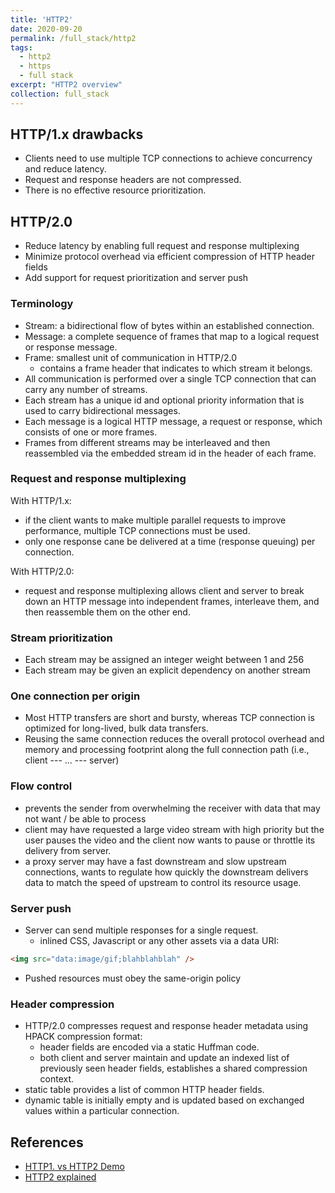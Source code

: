```yaml
---
title: 'HTTP2'
date: 2020-09-20
permalink: /full_stack/http2
tags:
  - http2
  - https
  - full stack
excerpt: "HTTP2 overview"
collection: full_stack
---
```

## HTTP/1.x drawbacks

- Clients need to use multiple TCP connections to achieve concurrency and reduce latency.
- Request and response headers are not compressed.
- There is no effective resource prioritization.

## HTTP/2.0

- Reduce latency by enabling full request and response multiplexing
- Minimize protocol overhead via efficient compression of HTTP header fields
- Add support for request prioritization and server push

### Terminology

- Stream: a bidirectional flow of bytes within an established connection.
- Message: a complete sequence of frames that map to a logical request or response message.
- Frame: smallest unit of communication in HTTP/2.0
    - contains a frame header that indicates to which stream it belongs.
- All communication is performed over a single TCP connection that can carry any number of streams.
- Each stream has a unique id and optional priority information that is used to carry bidirectional messages.
- Each message is a logical HTTP message, a request or response, which consists of one or more frames.
- Frames from different streams may be interleaved and then reassembled via the embedded stream id in the header of each frame.

### Request and response multiplexing

With HTTP/1.x:
- if the client wants to make multiple parallel requests to improve performance, multiple TCP connections must be used.
- only one response cane be delivered at a time (response queuing) per connection.

With HTTP/2.0:
- request and response multiplexing allows client and server to break down an HTTP message into independent frames, interleave them, and then reassemble them on the other end.

### Stream prioritization

- Each stream may be assigned an integer weight between 1 and 256
- Each stream may be given an explicit dependency on another stream

### One connection per origin

- Most HTTP transfers are short and bursty, whereas TCP connection is optimized for long-lived, bulk data transfers.
- Reusing the same connection reduces the overall protocol overhead and memory and processing footprint along the full connection path (i.e., client --- ... --- server)

### Flow control

- prevents the sender from overwhelming the receiver with data that may not want / be able to process
- client may have requested a large video stream with high priority but the user pauses the video and the client now wants to pause or throttle its delivery from server.
- a proxy server may have a fast downstream and slow upstream connections, wants to regulate how quickly the downstream delivers data to match the speed of upstream to control its resource usage.

### Server push

- Server can send multiple responses for a single request.
  - inlined CSS, Javascript or any other assets via a data URI:
```html
<img src="data:image/gif;blahblahblah" />
```
- Pushed resources must obey the same-origin policy

### Header compression

- HTTP/2.0 compresses request and response header metadata using HPACK compression format:
    - header fields are encoded via a static Huffman code.
    - both client and server maintain and update an indexed list of previously seen header fields, establishes a shared compression context.
- static table provides a list of common HTTP header fields.
- dynamic table is initially empty and is updated based on exchanged values within a particular connection.

## References

- [HTTP1. vs HTTP2 Demo](https://http2.akamai.com/demo)
- [HTTP2 explained](https://http2.akamai.com/)
